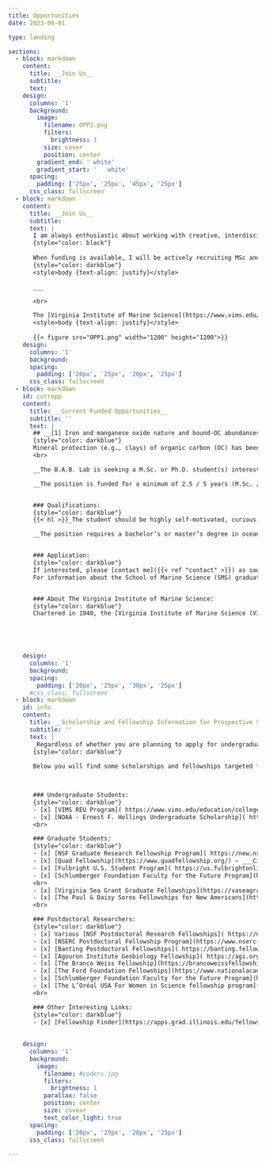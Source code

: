 ```yaml
---
title: Opportunities
date: 2023-06-01 

type: landing

sections:
  - block: markdown
    content:
      title: __Join Us__
      subtitle: 
      text:        
    design:
      columns: '1'
      background:
        image:
          filename: OPP2.png 
          filters:
            brightness: 1
          size: cover
          position: center 
        gradient_end: '	white'
        gradient_start: '	white'
      spacing:
        padding: ['25px', '25px', '45px', '25px']
      css_class: fullscreen
  - block: markdown
    content:
      title: __Join Us__
      subtitle: 
      text: |
       I am always enthusiastic about working with creative, interdisciplinary and self‑motivated students and postdoctoral fellows who are passionate about geoscience and nature at large. Given the diverse research topics studied in the B.A.B. Lab, there is always room for interesting collaborations! Having a diverse, inclusive and welcoming Lab is something I strive for, and hence, I encourage underrepresented students and postdocs within Geosciences from the USA and abroad to contact me. I, as a Latino scientist who has been studying and working abroad for more than ten years, know that pursuing graduate studies and doing research in top tier institutions in the USA can be challenging (e.g., financially, sociocultural, etc.), so I will do my utmost to facilitate this important step in your academic career. If you are a motivated student / researcher with a strong science background, please do [contact me]({{< ref "contact" >}}) to explore potential collaborations! _Please, include your CV and a brief description of your interests and their relationship with the [research]({{< ref "research" >}}) done at the B.A.B Lab_.
       {style="color: black"}   
       
       When funding is available, I will be actively recruiting MSc and Ph.D. students and postdoctoral researchers ([Current Opportunities]({{< ref "opportunities#curropp" >}})), however, I strongly encourage those students and postdoctoral researcher who want to apply for external fellowships to discuss with me potential projects in advance. [See below]({{< ref "opportunities#info" >}}) for information about fellowships. 
       {style="color: darkblue"}
       <style>body {text-align: justify}</style>

       ___

       <br>

       The [Virginia Institute of Marine Science](https://www.vims.edu/index.php), located in the beautiful Chesapeake Bay, and [William & Mary University](https://www.wm.edu/) are great places for those looking for a high quality education and research opportunities in the realms of Ocean, Coastal and Estuarine Science. Prospective MSc and Ph.D. students please check out the School of Marine Science  [(SMS)](https://www.vims.edu/education/graduate/index.php), [SMS: Academic & General Policies](https://catalog.wm.edu/content.php?catoid=27&navoid=4248) and this [Link](https://www.vims.edu/education/graduate/admissions/index_off-season.php) to get more information about the graduate programs, admission and timeline. 
       <style>body {text-align: justify}</style>
       
       {{< figure src="OPP1.png" width="1200" height="1200">}} 
    design:
      columns: '1'
      background:
      spacing:
        padding: ['20px', '25px', '20px', '25px']
      css_class: fullscreen
  - block: markdown
    id: curropp
    content:
      title: __Current Funded Opportunities__
      subtitle: ''
      text: |
       ## __[1] Iron and manganese oxide nature and bound-OC abundances in the Amazon Shelf: the effect of reductive dissolution and oxidative processes on OC stability__
       {style="color: darkblue"}
       Mineral protection (e.g., clays) of organic carbon (OC) has been widely recognize as a significant factor controlling its stabilization, and thus, OC degradation rate and burial efficiency. Recent studies have been focusing on the OC “protective” effect of iron, and to a lesser extent manganese, minerals on OC stability. In this project, we will be investigating how the complex redox chemistry of Fe and Mn oxides influence OC cycling in the Amazon River/Shelf system, the largest river basin on Earth.   
       <br>

       __The B.A.B. Lab is seeking a M.Sc. or Ph.D. student(s) interested in conducting research at the Virginia Institute of Marine Science (VIMS) and William & Mary, starting in Fall 2024.__ The successful candidate will work primarily in the "Amazon" research project, studying how iron (Fe) and manganese (Mn) oxides influence organic carbon (OC) preservation in the Amazon River and adjacent shelf environment. This work will include the analysis of trace element speciation and Mn and Fe-bounded OC in multiple sediment cores, suspended sediments and porewater samples collected from the low Amazon basin to the Suriname continental shelf following the northward spreading of Amazon mudbanks along the shelf. The prospective student will be working in the brand new B.A.B. Lab facility, integrating innovative sample processing and analytical strategies for both TEs and OC as well as other biomarkers. This project is framed within the larger MUDBENCS Amazon Project lead by [Brad Rosenheim (University of South Florida)](https://www.usf.edu/marine-science/faculty/faculty-directory/geological-oceanography/brad-rosenheim.aspx) and [Valier Galy (Woods Hole Oceanographic Institution)](https://www2.whoi.edu/staff/vgaly/), with whom we will be closely collaborating.

       __The position is funded for a minimum of 2.5 / 5 years (M.Sc. / Ph.D.) including a 12-month stipend, tuition waiver and health insurance.__


       ### Qualifications: 
       {style="color: darkblue"}
       {{< hl >}}_The student should be highly self-motivated, curious, detail-oriented and have very good writing and verbal communication skills, as well as the ability to work independently and collaboratively._{{< /hl >}}

       __The position requires a bachelor’s or master’s degree in oceanography, chemistry, biology, environmental science, engineering, or a related field.__ Given the strong laboratory component of the project, having experience working in a lab environment and processing samples (e.g., sediments, water, suspended matter, biological tissues, etc.) is beneficial.  Programming skills (e.g., __Python__, R, MATLAB) and some knowledge of analytical chemistry are desirable, but most importantly being eager to learn.  


       ### Application:
       {style="color: darkblue"}
       If interested, please [contact me]({{< ref "contact" >}}) as soon as possible to go over the M.Sc. and Ph.D. programs at VIMS and W&M, the timeline and the research topic. Please include in your email (_subject line “Prospective student”_) your CV, unofficial transcripts, and a cover letter stating your research interests and how those align with the "__Amazon River project__" specifically, and the lab at large. 
       For information about the School of Marine Science (SMS) graduate programs at VIMS and W&M, application materials and deadlines, please take a look to the following pages: [SMS](https://www.vims.edu/education/graduate/index.php), [SMS: Academic & General Policies](https://catalog.wm.edu/content.php?catoid=27&navoid=4248) and this [Link](https://www.vims.edu/education/graduate/admissions/index_off-season.php)


       ### About The Virginia Institute of Marine Science:
       {style="color: darkblue"}
       Chartered in 1940, the [Virginia Institute of Marine Science (VIMS)](https://www.vims.edu/index.php) is currently among the largest marine research and education centers in the United States. VIMS has a three-part mission to conduct interdisciplinary research in coastal ocean and estuarine science, educate students and citizens, and provide advisory service to policy makers, industry, and the public. The School of Marine Science (SMS; M.A., M.S., and Ph.D. degrees) at VIMS is the graduate school in marine science for William & Mary, the second oldest university in the United States. Graduate students have an unparalleled opportunity to conduct research within the three VIMS academic sections (Coastal & Ocean Processes, Ecosystem Health, and Natural Resources), extending from inland watersheds to the open ocean. VIMS currently employs more than 500 faculty, staff and students at three different campuses; with a graduate student body of approximately 90-100 at any givien year, the faculty-to-student ratio in the School of Marine Science allows for a small and dedicated class size, at an average of 7-10 students per class. 




    
    design:
      columns: '1'
      background:
      spacing:
        padding: ['20px', '25px', '30px', '25px']
      #css_class: fullscreen
  - block: markdown
    id: info
    content:
      title: __Scholarship and Fellowship Information for Prospective Students and Postdocs__
      subtitle: ''
      text: |
       _Regardless of whether you are planning to apply for undergraduate or postdoctoral scholarships, the sooner you contact me to discuss potential projects and steps to follow the better! Please allow yourself at least a three month period before the deadline to contact me and work on your application._
       {style="color: darkblue"}
       
       Below you will find some scholarships and fellowships targeted from undergraduate students to postdoctoral researcher (US citizens and foreigners). However, there are many other private and state sponsored fellowships that are not included in this list. 


       
       ### Undergraduate Students:
       {style="color: darkblue"}
       - [x] [VIMS REU Program]( https://www.vims.edu/education/college/summer_intern/about/index.php)
       - [x] [NOAA - Ernest F. Hollings Undergraduate Scholarship]( https://www.noaa.gov/office-education/hollings-scholarship)  – ___U.S. citizens and/or Permanent Residents___
       <br>

       ### Graduate Students:
       {style="color: darkblue"}
       - [x] [NSF Graduate Research Fellowship Program]( https://new.nsf.gov/funding/opportunities/nsf-graduate-research-fellowship-program-grfp ) – ___U.S. citizens and/or Permanent Residents___
       - [x] [Quad Fellowship](https://www.quadfellowship.org/) – ___Citizens or legal permanent residents of Australia, India, Japan, or the United States___
       - [x] [Fulbright U.S. Student Program]( https://us.fulbrightonline.org/) – Plase visit the Fulbright division from your own country; for example [Fulbright Australia]( https://www.fulbright.org.au/scholarships/), [Fulbright Mexico]( https://comexus.org.mx/), [Fulbright Chile]( https://www.fulbright.cl/), [Fulbright Argentina](http://fulbright.edu.ar/), etc.
       - [x] [Schlumberger Foundation Faculty for the Future Program](https://www.fftf.slb.com/) - ___Women from developing countries pursuing PhD and postdoctoral research STEM disciplines.___
       <br>
       - [x] [Virginia Sea Grant Graduate Fellowships](https://vaseagrant.org/graduate-fellowships) - ___Open to full-time graduate students at any Virginia academic institution who are engaged in coastal and marine research relevant to Virginia and the Virginia Sea Grant strategic plan___
       - [x] [The Paul & Daisy Soros Fellowships for New Americans](https://www.pdsoros.org/) - ___Immigrants and children of immigrants to the United States; up to $90,000 in financial support over two years in any field and in any advanced degree-granting program in the United States.___
       <br>

       ### Postdoctoral Researchers:
       {style="color: darkblue"}
       - [x] Various [NSF Postdoctoral Research Fellowships]( https://new.nsf.gov/funding/opportunities?f%5b0%5d=student_educator_eligibility:postdoc) – ___U.S. citizens or Permanent Residents___
       - [x] [NSERC Postdoctoral Fellowship Program](https://www.nserc-crsng.gc.ca/students-etudiants/pd-np/pdf-bp_eng.asp) - ___Canadian citizens or permanent residents who completed their Ph.D. at a Canadian Institutions___
       - [x] [Banting Postdoctoral Fellowships]( https://banting.fellowships-bourses.gc.ca/en/home-accueil.html) - ___Canadian citizens or permanent residents who completed their Ph.D. at a Canadian Institutions___
       - [x] [Agouron Institute Geobiology Fellowship]( https://agi.org/geobiology/fellowships/)
       - [x] [The Branco Weiss Fellowship](https://brancoweissfellowship.org/)
       - [x] [The Ford Foundation Fellowships](https://www.nationalacademies.org/our-work/ford-foundation-fellowships)
       - [x] [Schlumberger Foundation Faculty for the Future Program](https://www.fftf.slb.com/) - ___Women from developing countries pursuing PhD and postdoctoral research STEM disciplines.___
       - [x] [The L’Oréal USA For Women in Science fellowship program](https://www.loreal.com/en/usa/pages/group/fwis/) - ___U.S. citizens or Permanent Residents___
       <br>

       ### Other Interesting Links:
       {style="color: darkblue"}
       - [x] [Fellowship Finder](https://apps.grad.illinois.edu/fellowship-finder) – ___The Illinois Database of Grants and Fellowships for Graduate Students___
      
        
    design:
      columns: '1'
      background:
        image: 
          filename: #coders.jpg
          filters:
            brightness: 1
          parallax: false
          position: center
          size: covear
          text_color_light: true
      spacing:
        padding: ['20px', '25px', '20px', '25px']
      css_class: fullscreen

---
```

